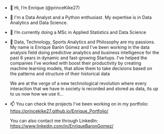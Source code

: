 - 👋 Hi, I’m Enrique (@princeKike27)
- 👀 I'm a Data Analyst and a Python enthusiast. My expertise is in Data Analytics and Data Science. 
- 🌱 I’m currently doing a MSc in Applied Statistics and Data Science
- 💞️ Data, Technology, Sports Analytics and Philosophy are my passions. My name is Enrique Barón Gómez 
     and I've been working in the data analysis field doing predictive analytics and business intelligence for the past 6 
     years in dynamic and fast-growing Startups. I’ve helped the companies I’ve worked with boost their productivity by 
     creating machine learning models, that allow them to take decisions based on the patterns and structure of their historical data 
     
     We are at the verge of a new technological revolution where every interaction that we have in society is recorded and 
     stored as data, its up to us now how we use it…
     
     
- 📫 You can check the projects I've been working on in my portfolio: https://princekike27.github.io/Enrique_Portfolio/
     
     You can also contact me through LinkedIn: https://www.linkedin.com/in/EnriqueBaronGomez/ 

<!---
princeKike27/princeKike27 is a ✨ special ✨ repository because its `README.md` (this file) appears on your GitHub profile.
You can click the Preview link to take a look at your changes.
--->
